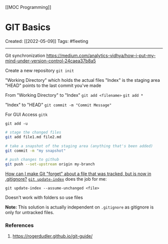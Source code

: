 [[MOC Programming]]

# GIT Basics
Created:  [[2022-05-09]]
Tags: #fleeting  

---
Git synchronization 
https://medium.com/analytics-vidhya/how-i-put-my-mind-under-version-control-24caea37b8a5



Create a new repository
`git init`

"Working Directory"     which holds the actual files
"Index"                          is the staging area
"HEAD"                         points to the last commit you've made

From "Working Directory" to "Index"
`git add <filename>`
`git add *`

"Index" to "HEAD"
`git commit -m "Commit Message"`


For GUI Access
`gitk`



`git add -u`
```bash
# stage the changed files
git add file1.md file2.md

# take a snapshot of the staging area (anything that's been added)
git commit -m "my snapshot"

# push changes to github
git push --set-upstream origin my-branch
```








[How can I make Git "forget" about a file that was tracked, but is now in .gitignore?](https://stackoverflow.com/questions/1274057/how-can-i-make-git-forget-about-a-file-that-was-tracked-but-is-now-in-gitign)
[`git update-index`](https://www.git-scm.com/docs/git-update-index) does the job for me:
```
git update-index --assume-unchanged <file>
```

Doesn't work with folders so use files

**Note:** This solution is actually independent on `.gitignore` as gitignore is only for untracked files.










### References
1. https://rogerdudler.github.io/git-guide/